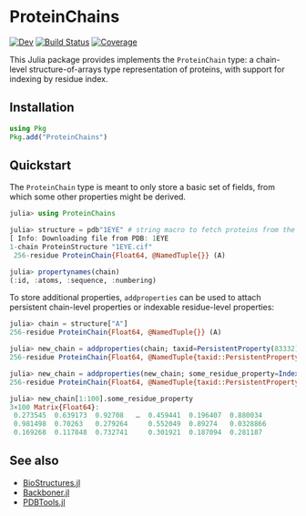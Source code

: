 # ProteinChains

[![Dev](https://img.shields.io/badge/docs-dev-blue.svg)](https://MurrellGroup.github.io/ProteinChains.jl/dev/)
[![Build Status](https://github.com/MurrellGroup/ProteinChains.jl/actions/workflows/CI.yml/badge.svg?branch=main)](https://github.com/MurrellGroup/ProteinChains.jl/actions/workflows/CI.yml?query=branch%3Amain)
[![Coverage](https://codecov.io/gh/MurrellGroup/ProteinChains.jl/branch/main/graph/badge.svg)](https://codecov.io/gh/MurrellGroup/ProteinChains.jl)

This Julia package provides implements the `ProteinChain` type: a chain-level structure-of-arrays type representation of proteins, with support for indexing by residue index.

## Installation

```julia
using Pkg
Pkg.add("ProteinChains")
```

## Quickstart

The `ProteinChain` type is meant to only store a basic set of fields, from which some other properties might be derived.

```julia
julia> using ProteinChains

julia> structure = pdb"1EYE" # string macro to fetch proteins from the PDB
[ Info: Downloading file from PDB: 1EYE
1-chain ProteinStructure "1EYE.cif"
 256-residue ProteinChain{Float64, @NamedTuple{}} (A)

julia> propertynames(chain)
(:id, :atoms, :sequence, :numbering)
```

To store additional properties, `addproperties` can be used to attach persistent chain-level properties or indexable residue-level properties:

```julia
julia> chain = structure["A"]
256-residue ProteinChain{Float64, @NamedTuple{}} (A)

julia> new_chain = addproperties(chain; taxid=PersistentProperty(83332))
256-residue ProteinChain{Float64, @NamedTuple{taxid::PersistentProperty{Int64}}} (A)

julia> new_chain = addproperties(new_chain; some_residue_property=IndexableProperty(rand(3,256))) # last dimension gets indexed
256-residue ProteinChain{Float64, @NamedTuple{taxid::PersistentProperty{Int64}, some_residue_property::IndexableProperty{Matrix{Float64}}}} (A)

julia> new_chain[1:100].some_residue_property
3×100 Matrix{Float64}:
 0.273545  0.639173  0.92708   …  0.459441  0.196407  0.880034       
 0.981498  0.70263   0.279264     0.552049  0.89274   0.0328866      
 0.169268  0.117848  0.732741     0.301921  0.187094  0.281187
```

## See also

- [BioStructures.jl](https://github.com/BioJulia/BioStructures.jl)
- [Backboner.jl](https://github.com/MurrellGroup/Backboner.jl)
- [PDBTools.jl](https://github.com/m3g/PDBTools.jl)
